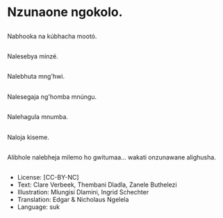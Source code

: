 # Nzunaone ngokolo.

##
Nabhooka na kúbhacha mootó.

##
Nalesebya minzé.

##
Nalebhuta mng'hwi.

##
Nalesegaja ng'homba mnúngu.

##
Nalehagula mnumba.

##
Naloja kiseme.

##
Alibhole nalebheja milemo ho gwitumaa... wakati onzunawane alighusha.

##
* License: [CC-BY-NC]
* Text: Clare Verbeek, Thembani Dladla, Zanele Buthelezi
* Illustration: Mlungisi Dlamini, Ingrid Schechter
* Translation: Edgar & Nicholaus Ngelela
* Language: suk
